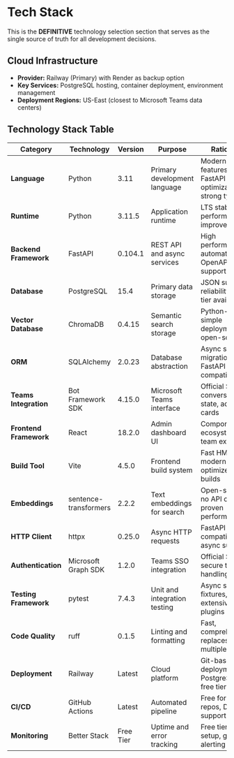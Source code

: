 # Tech Stack

This is the **DEFINITIVE** technology selection section that serves as the single source of truth for all development decisions.

## Cloud Infrastructure
- **Provider:** Railway (Primary) with Render as backup option
- **Key Services:** PostgreSQL hosting, container deployment, environment management  
- **Deployment Regions:** US-East (closest to Microsoft Teams data centers)

## Technology Stack Table

| Category | Technology | Version | Purpose | Rationale |
|----------|------------|---------|---------|-----------|
| **Language** | Python | 3.11 | Primary development language | Modern async features, FastAPI optimization, strong typing |
| **Runtime** | Python | 3.11.5 | Application runtime | LTS stability, performance improvements |
| **Backend Framework** | FastAPI | 0.104.1 | REST API and async services | High performance, automatic OpenAPI, async support |
| **Database** | PostgreSQL | 15.4 | Primary data storage | JSON support, reliability, free-tier availability |
| **Vector Database** | ChromaDB | 0.4.15 | Semantic search storage | Python-native, simple deployment, open-source |
| **ORM** | SQLAlchemy | 2.0.23 | Database abstraction | Async support, migration tools, FastAPI compatibility |
| **Teams Integration** | Bot Framework SDK | 4.15.0 | Microsoft Teams interface | Official SDK, conversation state, adaptive cards |
| **Frontend Framework** | React | 18.2.0 | Admin dashboard UI | Component ecosystem, team expertise |
| **Build Tool** | Vite | 4.5.0 | Frontend build system | Fast HMR, modern tooling, optimized builds |
| **Embeddings** | sentence-transformers | 2.2.2 | Text embeddings for search | Open-source, no API costs, proven performance |
| **HTTP Client** | httpx | 0.25.0 | Async HTTP requests | FastAPI compatibility, async support |
| **Authentication** | Microsoft Graph SDK | 1.2.0 | Teams SSO integration | Official SDK, secure token handling |
| **Testing Framework** | pytest | 7.4.3 | Unit and integration testing | Async support, fixtures, extensive plugins |
| **Code Quality** | ruff | 0.1.5 | Linting and formatting | Fast, comprehensive, replaces multiple tools |
| **Deployment** | Railway | Latest | Cloud platform | Git-based deployment, PostgreSQL, free tier |
| **CI/CD** | GitHub Actions | Latest | Automated pipeline | Free for public repos, Docker support |
| **Monitoring** | Better Stack | Free Tier | Uptime and error tracking | Free tier, simple setup, good alerting |
